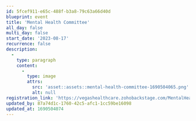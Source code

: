 ```yaml
---
id: 5fcef911-e65c-488f-b3a8-79c63a66d40d
blueprint: event
title: 'Mental Health Committee'
all_day: false
multi_day: false
start_date: '2023-08-17'
recurrence: false
description:
  -
    type: paragraph
    content:
      -
        type: image
        attrs:
          src: 'asset::assets::mental-health-committee-1690504065.png'
          alt: null
registration_link: 'https://vegashealthcare.zohobackstage.com/MentalHealthCommittee'
updated_by: 87a74d1c-1760-42c5-afc1-1cc59be16098
updated_at: 1690504074
---
```

